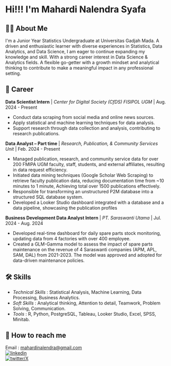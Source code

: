 
# Hi!!! I'm Mahardi Nalendra Syafa

## 🧒🏻 About Me
I'm a Junior Year Statistics Undergraduate at Universitas Gadjah Mada. A driven and enthusiastic learner with diverse experiences in Statistics, Data Analytics, and Data Science, I am eager to continue expanding my knowledge and skill. With a strong career interest in Data Science & Analytics fields. A flexible go-getter with a growth mindset and analytical thinking to contribute to make a meaningful impact in any professional setting. 


## 💼 Career

**Data Scientist Intern** | *Center for Digital Society (CfDS) FISIPOL UGM* | Aug. 2024 - Present
* Conduct data scraping from social media and online news sources.
* Apply statistical and machine learning techniques for data analysis.
* Support research through data collection and analysis, contributing to research publications.

**Data Analyst – Part time** | *Research, Publication, & Community Services Unit* | Feb. 2024 - Present
* Managed publication, research, and community service data for over 200 FMIPA UGM faculty, staff, students, and external affiliates, resulting in data request efficiency.
* Initiated data mining techniques (Google Scholar Web Scraping) to retrieve faculty publication data, reducing documentation time from ~10 minutes to 1 minute, Achieving total over 1500 publications effectively.
* Responsible for transforming an unstructured P2M database into a structured SQL database system.
* Developed a Looker Studio dashboard integrated with a database and a data pipeline, showcasing the publication profiles 

**Business Development Data Analyst Intern** | *PT. Saraswanti Utama* | Jul. 2024 - Aug. 2024
*	Developed real-time dashboard for daily spare parts stock monitoring, updating data from 4 factories with over 400 employee. 
*	Created a GLM-Gamma model to assess the impact of spare parts maintenance on the revenue of 4 Saraswanti companies (APM, APL, SAM, DAL) from 2021-2023. The model was approved and adopted for data-driven maintenance policies.

## 🛠 Skills
* *Technical Skills* 	: Statistical Analysis, Machine Learning, Data Processing, Business Analytics.
* *Soft Skills* 	: Analytical thinking, Attention to detail, Teamwork, Problem Solving, Communication.
* *Tools*	: R, Python, PostgreSQL, Tableau, Looker Studio, Excel, SPSS, Minitab.


## 🚀 How to reach me
Email : mahardinalendra@gmail.com \
[![linkedin](https://img.shields.io/badge/linkedin-0A66C2?style=for-the-badge&logo=linkedin&logoColor=white)](https://www.linkedin.com/in/mahardinalendra/)\
[![twitter/X](https://img.shields.io/badge/twitter-1DA1F2?style=for-the-badge&logo=twitter&logoColor=white)](https://x.com/mahardinalen)

